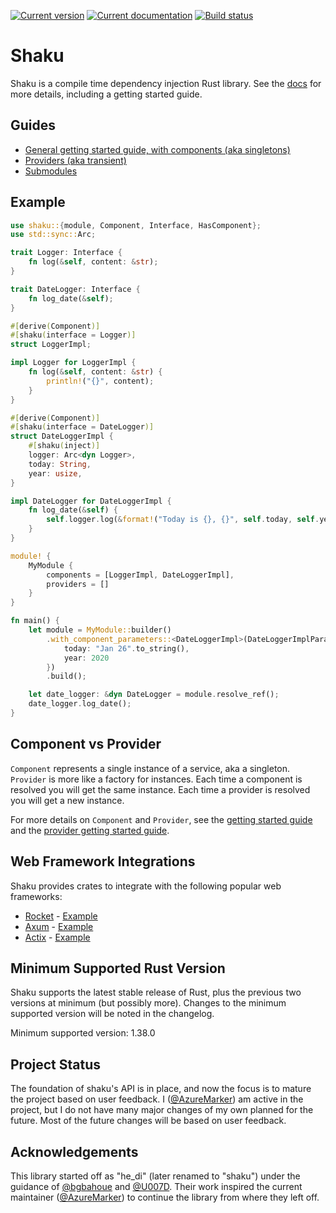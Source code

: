 [![Current version][crate-badge]][crates-io]
[![Current documentation][doc-badge]][docs]
[![Build status][build-badge]][builds]

# Shaku

Shaku is a compile time dependency injection Rust library. See the [docs] for
more details, including a getting started guide.

## Guides
* [General getting started guide, with components (aka singletons)][component-guide]
* [Providers (aka transient)][provider-guide]
* [Submodules][submodules-guide]

## Example
```rust
use shaku::{module, Component, Interface, HasComponent};
use std::sync::Arc;

trait Logger: Interface {
    fn log(&self, content: &str);
}

trait DateLogger: Interface {
    fn log_date(&self);
}

#[derive(Component)]
#[shaku(interface = Logger)]
struct LoggerImpl;

impl Logger for LoggerImpl {
    fn log(&self, content: &str) {
        println!("{}", content);
    }
}

#[derive(Component)]
#[shaku(interface = DateLogger)]
struct DateLoggerImpl {
    #[shaku(inject)]
    logger: Arc<dyn Logger>,
    today: String,
    year: usize,
}

impl DateLogger for DateLoggerImpl {
    fn log_date(&self) {
        self.logger.log(&format!("Today is {}, {}", self.today, self.year));
    }
}

module! {
    MyModule {
        components = [LoggerImpl, DateLoggerImpl],
        providers = []
    }
}

fn main() {
    let module = MyModule::builder()
        .with_component_parameters::<DateLoggerImpl>(DateLoggerImplParameters {
            today: "Jan 26".to_string(),
            year: 2020
        })
        .build();

    let date_logger: &dyn DateLogger = module.resolve_ref();
    date_logger.log_date();
}
```

## Component vs Provider
`Component` represents a single instance of a service, aka a singleton.
`Provider` is more like a factory for instances. Each time a component is
resolved you will get the same instance. Each time a provider is resolved you
will get a new instance.

For more details on `Component` and `Provider`, see the
[getting started guide][component-guide] and the
[provider getting started guide][provider-guide].

## Web Framework Integrations
Shaku provides crates to integrate with the following popular web frameworks:

* [Rocket] - [Example][rocket-example]
* [Axum] - [Example][axum-example]
* [Actix] - [Example][actix-example]



## Minimum Supported Rust Version
Shaku supports the latest stable release of Rust, plus the previous two versions
at minimum (but possibly more). Changes to the minimum supported version will be
noted in the changelog.

Minimum supported version: 1.38.0

## Project Status
The foundation of shaku's API is in place, and now the focus is to mature the
project based on user feedback. I ([@AzureMarker]) am active in the project, but
I do not have many major changes of my own planned for the future. Most of the
future changes will be based on user feedback.

## Acknowledgements
This library started off as "he_di" (later renamed to "shaku") under the
guidance of [@bgbahoue] and [@U007D]. Their work inspired the current maintainer
([@AzureMarker]) to continue the library from where they left off.

[crates-io]: https://crates.io/crates/shaku
[docs]: https://docs.rs/shaku
[builds]: https://circleci.com/gh/AzureMarker/shaku
[crate-badge]: https://img.shields.io/crates/v/shaku.svg
[doc-badge]: https://docs.rs/shaku/badge.svg
[build-badge]: https://circleci.com/gh/AzureMarker/shaku.svg?style=shield
[component-guide]: https://docs.rs/shaku/*/shaku/guide/index.html
[provider-guide]: https://docs.rs/shaku/*/shaku/guide/provider/index.html
[submodules-guide]: https://docs.rs/shaku/*/shaku/guide/submodules/index.html
[Rocket]: https://rocket.rs
[Axum]: https://docs.rs/axum/latest/axum/
[Actix]: https://actix.rs
[rocket-example]: https://github.com/AzureMarker/shaku/tree/master/shaku_rocket/examples/autofac_rocket
[axum-example]: https://github.com/AzureMarker/shaku/tree/master/shaku_axum/examples/autofac_axum
[actix-example]: https://github.com/AzureMarker/shaku/tree/master/shaku_actix/examples/autofac_actix
[@bgbahoue]: https://github.com/bgbahoue
[@U007D]: https://github.com/U007D
[@AzureMarker]: https://github.com/AzureMarker
